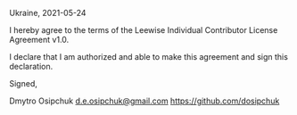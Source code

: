 Ukraine, 2021-05-24

I hereby agree to the terms of the Leewise Individual Contributor License
Agreement v1.0.

I declare that I am authorized and able to make this agreement and sign this
declaration.

Signed,

Dmytro Osipchuk d.e.osipchuk@gmail.com https://github.com/dosipchuk
